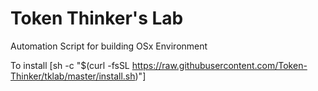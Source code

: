 # Token Thinker's Lab
Automation Script for building OSx Environment

To install [sh -c "$(curl -fsSL https://raw.githubusercontent.com/Token-Thinker/tklab/master/install.sh)"]
